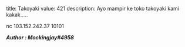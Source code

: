 title: Takoyaki
value: 421
description: Ayo mampir ke toko takoyaki kami kakak.....

nc 103.152.242.37 10101

***Author : Mockingjay#4958***